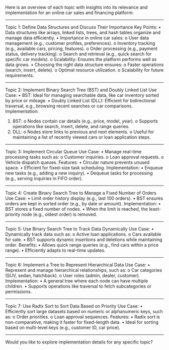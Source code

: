 Here is an overview of each topic with insights into its relevance and implementation for an online car sales and financing platform:
________________________________________
Topic 1: Define Data Structures and Discuss Their Importance
Key Points:
•	Data structures like arrays, linked lists, trees, and hash tables organize and manage data efficiently.
•	Importance in online car sales: 
o	User data management (e.g., customer profiles, preferences).
o	Inventory tracking (e.g., available cars, pricing, features).
o	Order processing (e.g., payment status, delivery tracking).
o	Search and retrieval (e.g., quick search for specific car models).
o	Scalability: Ensures the platform performs well as data grows.
•	Choosing the right data structure ensures: 
o	Faster operations (search, insert, delete).
o	Optimal resource utilization.
o	Scalability for future requirements.
________________________________________
Topic 2: Implement Binary Search Tree (BST) and Doubly Linked List
Use Case:
•	BST: Ideal for managing searchable data, like car inventory sorted by price or mileage.
•	Doubly Linked List (DLL): Efficient for bidirectional traversal, e.g., browsing recent searches or car comparisons.
Implementation:
1.	BST: 
o	Nodes contain car details (e.g., price, model, year).
o	Supports operations like search, insert, delete, and range queries.
2.	DLL: 
o	Nodes store links to previous and next elements.
o	Useful for maintaining a list of recently viewed cars or loan application steps.
________________________________________
Topic 3: Implement Circular Queue
Use Case:
•	Manage real-time processing tasks such as: 
o	Customer inquiries.
o	Loan approval requests.
o	Vehicle dispatch queues.
Features:
•	Circular nature prevents unused space.
•	Efficient for fixed-size task scheduling.
Implementation:
•	Enqueue new tasks (e.g., adding a new inquiry).
•	Dequeue tasks for processing (e.g., serving inquiries in FIFO order).
________________________________________
Topic 4: Create Binary Search Tree to Manage a Fixed Number of Orders
Use Case:
•	Limit order history display (e.g., last 100 orders).
•	BST ensures orders are kept in sorted order (e.g., by date or amount).
Implementation:
•	BST stores a fixed number of nodes.
•	When the limit is reached, the least-priority node (e.g., oldest order) is removed.
________________________________________
Topic 5: Use Binary Search Tree to Track Data Dynamically
Use Case:
•	Dynamically track data such as: 
o	Active loan applications.
o	Cars available for sale.
•	BST supports dynamic insertions and deletions while maintaining order.
Benefits:
•	Allows quick range queries (e.g., find cars within a price range).
•	Efficiently adapts to real-time updates.
________________________________________
Topic 6: Implement a Tree to Represent Hierarchical Data
Use Case:
•	Represent and manage hierarchical relationships, such as: 
o	Car categories (SUV, sedan, hatchback).
o	User roles (admin, dealer, customer).
Implementation:
•	A general tree where each node can have multiple children.
•	Supports operations like traversal to fetch subcategories or permissions.
________________________________________
Topic 7: Use Radix Sort to Sort Data Based on Priority
Use Case:
•	Efficiently sort large datasets based on numeric or alphanumeric keys, such as: 
o	Order priorities.
o	Loan approval sequences.
Features:
•	Radix sort is non-comparative, making it faster for fixed-length data.
•	Ideal for sorting based on multi-level keys (e.g., customer ID, car price).
________________________________________
Would you like to explore implementation details for any specific topic?

